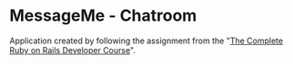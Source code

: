 # MessageMe - Chatroom
Application created by following the assignment from the "[The Complete Ruby on Rails Developer Course](https://www.udemy.com/course/the-complete-ruby-on-rails-developer-course/)".
